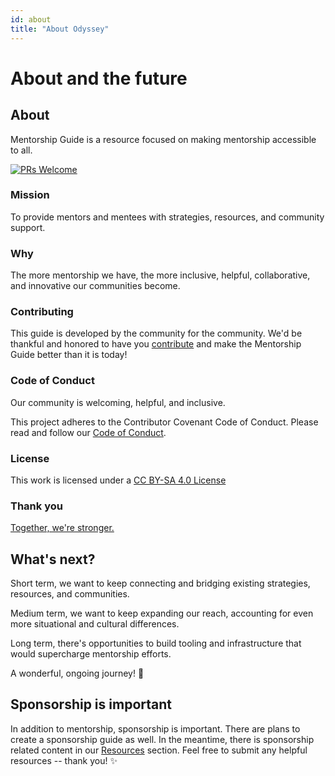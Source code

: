 ```yaml
---
id: about
title: "About Odyssey"
---
```


# About and the future

## About

Mentorship Guide is a resource focused on making mentorship accessible to all.

[![PRs Welcome](https://img.shields.io/badge/prs-welcome-brightgreen.svg?style=flat-square)](http://makeapullrequest.com)

### Mission

To provide mentors and mentees with strategies, resources, and community support.

### Why

The more mentorship we have, the more inclusive, helpful, collaborative, and innovative our communities become.

### Contributing

This guide is developed by the community for the community. We'd be thankful and honored to have you [contribute](contributing.md) and make the Mentorship Guide better than it is today!

### Code of Conduct

Our community is welcoming, helpful, and inclusive.

This project adheres to the Contributor Covenant Code of Conduct. Please read and follow our [Code of Conduct](code-of-conduct.md).

### License

This work is licensed under a [CC BY-SA 4.0 License](https://creativecommons.org/licenses/by-sa/4.0/)

### Thank you

[Together, we're stronger.](thank-you-contributions.md)

## What's next?

Short term, we want to keep connecting and bridging existing strategies, resources, and communities.

Medium term, we want to keep expanding our reach, accounting for even more situational and cultural differences.

Long term, there's opportunities to build tooling and infrastructure that would supercharge mentorship efforts.

A wonderful, ongoing journey! 🎉

## Sponsorship is important

In addition to mentorship, sponsorship is important. There are plans to create a sponsorship guide as well. In the meantime, there is sponsorship related content in our [Resources](resources-overview.md) section. Feel free to submit any helpful resources -- thank you! ✨

